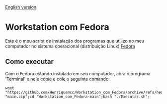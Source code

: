 [English version](README.EN.md)

# Workstation com Fedora

Este é o meu script de instalação dos programas que utilizo no meu computador no sistema operacional (distribuição
Linux) [Fedora](https://getfedora.org)

## Como executar

Com o Fedora estando instalado em seu computador, abra o programa 'Terminal' e nele copie e cole o seguinte comando:

```
wget "https://github.com/Henriquemcc/Workstation_com_Fedora/archive/refs/heads/main.zip";unzip "main.zip";cd "Workstation_com_Fedora-main";bash "./Executar.sh";
```
